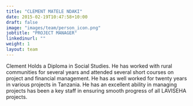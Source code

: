 ```yaml
---
title: "CLEMENT MATELE NDAKI"
date: 2015-02-19T10:47:58+10:00
draft: false
image: "images/team/person_icon.png"
jobtitle: "PROJECT MANAGER"
linkedinurl: ""
weight: 1
layout: team
---
```


Clement Holds a Diploma in Social Studies. He has worked with rural communities for several years and attended several short courses on project and financial management. He has as well worked for twenty years in various projects in Tanzania. He has an excellent ability in managing projects has been a key staff in ensuring smooth progress of all LAVISEHA projects. 
